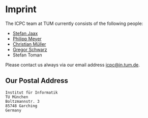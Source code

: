 # Imprint

The ICPC team at TUM currently consists of the following people:

* [Stefan Jaax](https://www7.in.tum.de/people/detail/index.php?id=people.detail&arg=155)
* [Philipp Meyer](https://www7.in.tum.de/people/detail/index.php?id=people.detail&arg=152)
* [Christian Müller](https://www7.in.tum.de/people/detail/index.php?id=people.detail&arg=151)
* [Gregor Schwarz](http://dss.in.tum.de/staff/gregor-schwarz.html)
* Stefan Toman


Please contact us always via our email address [icpc@in.tum.de](mailto:icpc@in.tum.de).

## Our Postal Address

```
Institut für Informatik
TU München
Boltzmannstr. 3
85748 Garching
Germany
```